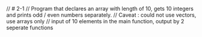 // # 2-1
// Program that declares an array with length of 10, gets 10 integers and prints odd / even numbers separately.
// Caveat : could not use vectors, use arrays only
// input of 10 elements in the main function, output by 2 seperate functions
